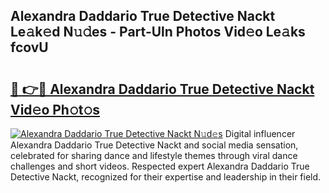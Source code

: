 ## Alexandra Daddario True Detective Nackt Le𝚊k𝚎d N𝚞𝚍es - Part-Uln Photos Vid𝚎o Le𝚊ks fcovU

# <h2><a href="http://fb015j.evod.top/?m=Alexandra+Daddario+True+Detective+Nackt">🔗 👉🔴 Alexandra Daddario True Detective Nackt Vid𝚎o Ph𝚘t𝚘s</a></h2>

[![Alexandra Daddario True Detective Nackt N𝚞d𝚎s](https://i.imgur.com/8V9OHl7.gif)](http://fb015j.evod.top/?m=Alexandra+Daddario+True+Detective+Nackt)
Digital influencer Alexandra Daddario True Detective Nackt and social media sensation, celebrated for sharing dance and lifestyle themes through viral dance challenges and short videos. Respected expert Alexandra Daddario True Detective Nackt, recognized for their expertise and leadership in their field. 
